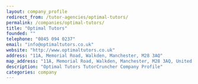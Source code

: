 ```yaml
---
layout: company_profile
redirect_from: /tutor-agencies/optimal-tutors/
permalink: /companies/optimal-tutors/
title: "Optimal Tutors"
founded: ""
telephone: "0845 094 0237"
email: "info@optimaltutors.co.uk"
website: "http://www.optimaltutors.co.uk"
address: "11A, Memorial Road, Walkden, Manchester, M28 3AQ"
map_address: "11A, Memorial Road, Walkden, Manchester, M28 3AQ, United Kingdom"
description: "Optimal Tutors TutorCruncher Company Profile"
categories: company
---
```


